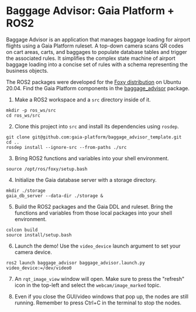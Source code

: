 # Baggage Advisor: Gaia Platform + ROS2
Baggage Advisor is an application that manages baggage loading for airport flights using a Gaia Platform ruleset. A top-down camera scans QR codes on cart areas, carts, and baggages to populate database tables and trigger the associated rules. It simplifies the complex state machine of airport baggage loading into a concise set of rules with a schema representing the business objects.

The ROS2 packages were developed for the [Foxy distribution](https://docs.ros.org/en/foxy/Installation/Ubuntu-Install-Debians.html) on Ubuntu 20.04. Find the Gaia Platform components in the [baggage_advisor](baggage_advisor) package.

1. Make a ROS2 workspace and a `src` directory inside of it.

```
mkdir -p ros_ws/src
cd ros_ws/src
```

2. Clone this project into `src` and install its dependencies using `rosdep`.

```
git clone git@github.com:gaia-platform/baggage_advisor_template.git
cd ..
rosdep install --ignore-src --from-paths ./src
```

3. Bring ROS2 functions and variables into your shell environment.

```
source /opt/ros/foxy/setup.bash
```

4. Initialize the Gaia database server with a storage directory.

```
mkdir ./storage
gaia_db_server --data-dir ./storage &
```

5. Build the ROS2 packages and the Gaia DDL and ruleset. Bring the functions and variables from those local packages into your shell environment.

```
colcon build
source install/setup.bash
```

6. Launch the demo! Use the `video_device` launch argument to set your camera device.

```
ros2 launch baggage_advisor baggage_advisor.launch.py video_device:=/dev/video0
```

7. An `rqt_image_view` window will open. Make sure to press the "refresh" icon in the top-left and select the `webcam/image_marked` topic.

8. Even if you close the GUI/video windows that pop up, the nodes are still running. Remember to press Ctrl+C in the terminal to stop the nodes.
